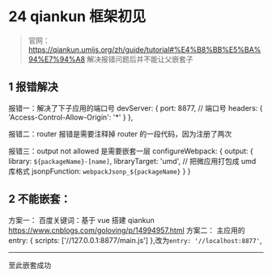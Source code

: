 # 24 qiankun 框架初见

> 官网：https://qiankun.umijs.org/zh/guide/tutorial#%E4%B8%BB%E5%BA%94%E7%94%A8
> 解决报错问题后并不能让父嵌套子

## 1 报错解决

报错一：解决了下子应用的端口号
devServer: {
port: 8877, // 端口号
headers: {
'Access-Control-Allow-Origin': '\*'
}
},

报错二：router 报错是需要注释掉 router 的一段代码，因为注册了两次

报错三：output not allowed 是需要嵌套一层
configureWebpack: {
output: {
library: `${packageName}-[name]`,
libraryTarget: 'umd', // 把微应用打包成 umd 库格式
jsonpFunction: `webpackJsonp_${packageName}`
}
}

## 2 不能嵌套：

方案一：
百度关键词：基于 vue 搭建 qiankun
https://www.cnblogs.com/goloving/p/14994957.html
方案二：
主应用的 entry: { scripts: ['//127.0.0.1:8877/main.js'] },改为`entry: '//localhost:8877'`,

---

至此嵌套成功
